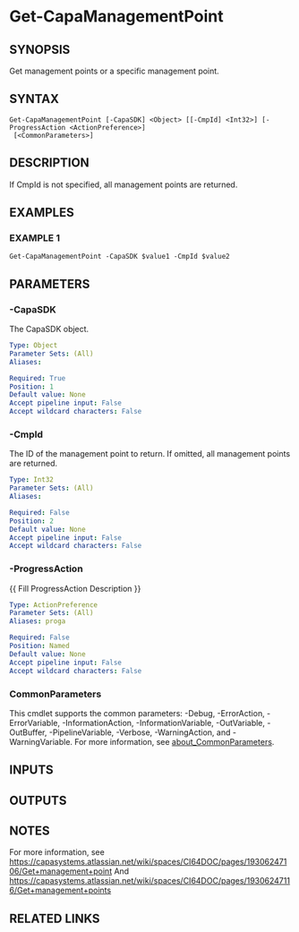 # Get-CapaManagementPoint

## SYNOPSIS
Get management points or a specific management point.

## SYNTAX

```
Get-CapaManagementPoint [-CapaSDK] <Object> [[-CmpId] <Int32>] [-ProgressAction <ActionPreference>]
 [<CommonParameters>]
```

## DESCRIPTION
If CmpId is not specified, all management points are returned.

## EXAMPLES

### EXAMPLE 1
```
Get-CapaManagementPoint -CapaSDK $value1 -CmpId $value2
```

## PARAMETERS

### -CapaSDK
The CapaSDK object.

```yaml
Type: Object
Parameter Sets: (All)
Aliases:

Required: True
Position: 1
Default value: None
Accept pipeline input: False
Accept wildcard characters: False
```

### -CmpId
The ID of the management point to return.
If omitted, all management points are returned.

```yaml
Type: Int32
Parameter Sets: (All)
Aliases:

Required: False
Position: 2
Default value: None
Accept pipeline input: False
Accept wildcard characters: False
```

### -ProgressAction
{{ Fill ProgressAction Description }}

```yaml
Type: ActionPreference
Parameter Sets: (All)
Aliases: proga

Required: False
Position: Named
Default value: None
Accept pipeline input: False
Accept wildcard characters: False
```

### CommonParameters
This cmdlet supports the common parameters: -Debug, -ErrorAction, -ErrorVariable, -InformationAction, -InformationVariable, -OutVariable, -OutBuffer, -PipelineVariable, -Verbose, -WarningAction, and -WarningVariable. For more information, see [about_CommonParameters](http://go.microsoft.com/fwlink/?LinkID=113216).

## INPUTS

## OUTPUTS

## NOTES
For more information, see https://capasystems.atlassian.net/wiki/spaces/CI64DOC/pages/19306247106/Get+management+point
And https://capasystems.atlassian.net/wiki/spaces/CI64DOC/pages/19306247116/Get+management+points

## RELATED LINKS
